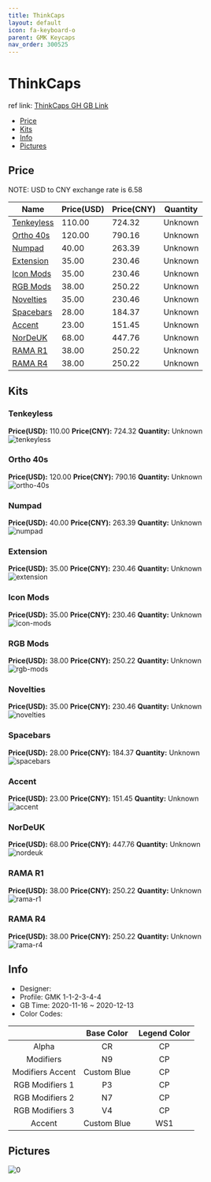 ```yaml
---
title: ThinkCaps 
layout: default
icon: fa-keyboard-o
parent: GMK Keycaps
nav_order: 300525
---
```


# ThinkCaps 

ref link: [ThinkCaps GH GB Link](https://geekhack.org/index.php?topic=109588.0)

* [Price](#price)
* [Kits](#kits)
* [Info](#info)
* [Pictures](#pictures)

## Price

NOTE: USD to CNY exchange rate is 6.58

| Name          | Price(USD)   |  Price(CNY) | Quantity |
| ------------- | ------------ |  ---------- | -------- |
|[Tenkeyless](#tenkeyless)|110.00|724.32|Unknown|
|[Ortho 40s](#ortho-40s)|120.00|790.16|Unknown|
|[Numpad](#numpad)|40.00|263.39|Unknown|
|[Extension](#extension)|35.00|230.46|Unknown|
|[Icon Mods](#icon-mods)|35.00|230.46|Unknown|
|[RGB Mods](#rgb-mods)|38.00|250.22|Unknown|
|[Novelties](#novelties)|35.00|230.46|Unknown|
|[Spacebars](#spacebars)|28.00|184.37|Unknown|
|[Accent](#accent)|23.00|151.45|Unknown|
|[NorDeUK](#nordeuk)|68.00|447.76|Unknown|
|[RAMA R1](#rama-r1)|38.00|250.22|Unknown|
|[RAMA R4](#rama-r4)|38.00|250.22|Unknown|


## Kits
### Tenkeyless  
**Price(USD):** 110.00	**Price(CNY):** 724.32	**Quantity:** Unknown  
<img src="{{ 'assets/images/gmk-keycaps/ThinkCaps/kits_pics/tenkeyless.jpg' | relative_url }}" alt="tenkeyless" class="image featured">

### Ortho 40s  
**Price(USD):** 120.00	**Price(CNY):** 790.16	**Quantity:** Unknown  
<img src="{{ 'assets/images/gmk-keycaps/ThinkCaps/kits_pics/ortho-40s.jpg' | relative_url }}" alt="ortho-40s" class="image featured">

### Numpad  
**Price(USD):** 40.00	**Price(CNY):** 263.39	**Quantity:** Unknown  
<img src="{{ 'assets/images/gmk-keycaps/ThinkCaps/kits_pics/numpad.jpg' | relative_url }}" alt="numpad" class="image featured">

### Extension  
**Price(USD):** 35.00	**Price(CNY):** 230.46	**Quantity:** Unknown  
<img src="{{ 'assets/images/gmk-keycaps/ThinkCaps/kits_pics/extension.jpg' | relative_url }}" alt="extension" class="image featured">

### Icon Mods  
**Price(USD):** 35.00	**Price(CNY):** 230.46	**Quantity:** Unknown  
<img src="{{ 'assets/images/gmk-keycaps/ThinkCaps/kits_pics/icon-mods.jpg' | relative_url }}" alt="icon-mods" class="image featured">

### RGB Mods  
**Price(USD):** 38.00	**Price(CNY):** 250.22	**Quantity:** Unknown  
<img src="{{ 'assets/images/gmk-keycaps/ThinkCaps/kits_pics/rgb-mods.jpg' | relative_url }}" alt="rgb-mods" class="image featured">

### Novelties  
**Price(USD):** 35.00	**Price(CNY):** 230.46	**Quantity:** Unknown  
<img src="{{ 'assets/images/gmk-keycaps/ThinkCaps/kits_pics/novelties.jpg' | relative_url }}" alt="novelties" class="image featured">

### Spacebars  
**Price(USD):** 28.00	**Price(CNY):** 184.37	**Quantity:** Unknown  
<img src="{{ 'assets/images/gmk-keycaps/ThinkCaps/kits_pics/spacebars.jpg' | relative_url }}" alt="spacebars" class="image featured">

### Accent  
**Price(USD):** 23.00	**Price(CNY):** 151.45	**Quantity:** Unknown  
<img src="{{ 'assets/images/gmk-keycaps/ThinkCaps/kits_pics/accent.jpg' | relative_url }}" alt="accent" class="image featured">

### NorDeUK  
**Price(USD):** 68.00	**Price(CNY):** 447.76	**Quantity:** Unknown  
<img src="{{ 'assets/images/gmk-keycaps/ThinkCaps/kits_pics/nordeuk.jpg' | relative_url }}" alt="nordeuk" class="image featured">

### RAMA R1  
**Price(USD):** 38.00	**Price(CNY):** 250.22	**Quantity:** Unknown  
<img src="{{ 'assets/images/gmk-keycaps/ThinkCaps/kits_pics/rama-r1.png' | relative_url }}" alt="rama-r1" class="image featured">

### RAMA R4  
**Price(USD):** 38.00	**Price(CNY):** 250.22	**Quantity:** Unknown  
<img src="{{ 'assets/images/gmk-keycaps/ThinkCaps/kits_pics/rama-r4.png' | relative_url }}" alt="rama-r4" class="image featured">

## Info
* Designer:   
* Profile: GMK 1-1-2-3-4-4  
* GB Time: 2020-11-16 ~ 2020-12-13  
* Color Codes:  

| |Base Color     | Legend Color
| :-------------: | :-------------: | :------------:
|Alpha|CR|CP
|Modifiers|N9|CP
|Modifiers Accent|Custom Blue|CP
|RGB Modifiers 1|P3|CP
|RGB Modifiers 2|N7|CP
|RGB Modifiers 3|V4|CP
|Accent|Custom Blue|WS1


## Pictures  
<img src="{{ 'assets/images/gmk-keycaps/ThinkCaps/rendering_pics/0.jpg' | relative_url }}" alt="0" class="image featured">
